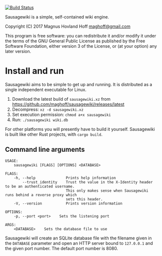 [![Build Status](https://travis-ci.org/maghoff/sausagewiki.svg?branch=master)](https://travis-ci.org/maghoff/sausagewiki)

Sausagewiki is a simple, self-contained wiki engine.

Copyright (C) 2017 Magnus Hovland Hoff <maghoff@gmail.com>

This program is free software: you can redistribute it and/or modify it under
the terms of the GNU General Public License as published by the Free Software
Foundation, either version 3 of the License, or (at your option) any later
version.

Install and run
===============
Sausagewiki aims to be simple to get up and running. It is distributed as a
single independent executable for Linux.

 1. Download the latest build of `sausagewiki.xz` from <https://github.com/maghoff/sausagewiki/releases/latest>
 2. Decompress: `xz -d sausagewiki.xz`
 3. Set execution permission: `chmod a+x sausagewiki`
 4. Run: `./sausagewiki wiki.db`

For other platforms you will presently have to build it yourself. Sausagewiki
is built like other Rust projects, with `cargo build`.

Command line arguments
----------------------
    USAGE:
        sausagewiki [FLAGS] [OPTIONS] <DATABASE>

    FLAGS:
        -h, --help              Prints help information
            --trust_identity    Trust the value in the X-Identity header to be an authenticated username.
                                This only makes sense when Sausagewiki runs behind a reverse proxy which
                                sets this header.
        -V, --version           Prints version information

    OPTIONS:
        -p, --port <port>    Sets the listening port

    ARGS:
        <DATABASE>    Sets the database file to use

Sausagewiki will create an SQLite database file with the filename given in the
`DATABASE` parameter and open an HTTP server bound to `127.0.0.1` and the given
port number. The default port number is 8080.
